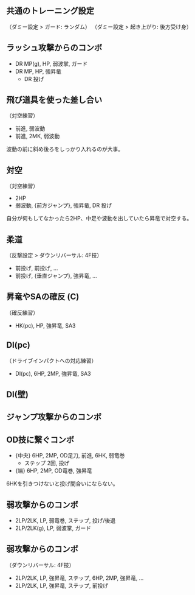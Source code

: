 ## 共通のトレーニング設定

（ダミー設定 > ガード: ランダム）
（ダミー設定 > 起き上がり: 後方受け身）

## ラッシュ攻撃からのコンボ

- DR MP(g), HP, 弱波掌, ガード
- DR MP, HP, 強昇竜
  - DR 投げ

## 飛び道具を使った差し合い

（対空練習）

- 前進, 弱波動
- 前進, 2MK, 弱波動

波動の前に斜め後ろをしっかり入れるのが大事。

## 対空

（対空練習）

- 2HP
- 弱波動, {前方ジャンプ}, 強昇竜, DR 投げ

自分が何もしてなかったら2HP、中足や波動を出していたら昇竜で対空する。

## 柔道

（反撃設定 > ダウンリバーサル: 4F技）

- 前投げ, 前投げ, ...
- 前投げ, {垂直ジャンプ}, 強昇竜, ...

## 昇竜やSAの確反 (C)

（確反練習）

- HK(pc), HP, 強昇竜, SA3

## DI(pc)

（ドライブインパクトへの対応練習）

- DI(pc), 6HP, 2MP, 強昇竜, SA3

## DI(壁)

## ジャンプ攻撃からのコンボ

## OD技に繋ぐコンボ

- {中央} 6HP, 2MP, OD足刀, 前進, 6HK, 弱竜巻
  - ステップ 2回, 投げ
- {端} 6HP, 2MP, OD竜巻, 強昇竜

6HKを引きつけないと投げ間合いにならない。

## 弱攻撃からのコンボ

- 2LP/2LK, LP, 弱竜巻, ステップ, 投げ/後退
- 2LP/2LK(g), LP, 弱波掌, ガード

## 弱攻撃からのコンボ

（ダウンリバーサル: 4F技）

- 2LP/2LK, LP, 強昇竜, ステップ, 6HP, 2MP, 強昇竜, ...
- 2LP/2LK, LP, 強昇竜, ステップ, 前投げ
